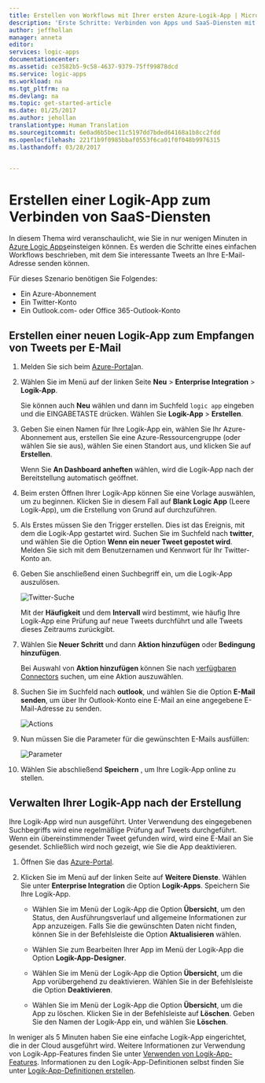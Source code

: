 ```yaml
---
title: Erstellen von Workflows mit Ihrer ersten Azure-Logik-App | Microsoft Dokumentation
description: 'Erste Schritte: Verbinden von Apps und SaaS-Diensten mit Ihrer ersten Logik-App'
author: jeffhollan
manager: anneta
editor: 
services: logic-apps
documentationcenter: 
ms.assetid: ce3582b5-9c58-4637-9379-75ff99878dcd
ms.service: logic-apps
ms.workload: na
ms.tgt_pltfrm: na
ms.devlang: na
ms.topic: get-started-article
ms.date: 01/25/2017
ms.author: jehollan
translationtype: Human Translation
ms.sourcegitcommit: 6e0ad6b5bec11c5197dd7bded64168a1b8cc2fdd
ms.openlocfilehash: 221f1b9f0985bbaf0553f6ca01f0f048b9976315
ms.lasthandoff: 03/28/2017


---
```

# <a name="create-a-new-logic-app-connecting-saas-services"></a>Erstellen einer Logik-App zum Verbinden von SaaS-Diensten
In diesem Thema wird veranschaulicht, wie Sie in nur wenigen Minuten in [Azure Logic Apps](logic-apps-what-are-logic-apps.md)einsteigen können. Es werden die Schritte eines einfachen Workflows beschrieben, mit dem Sie interessante Tweets an Ihre E-Mail-Adresse senden können.

Für dieses Szenario benötigen Sie Folgendes:

* Ein Azure-Abonnement
* Ein Twitter-Konto
* Ein Outlook.com- oder Office 365-Outlook-Konto

## <a name="create-a-new-logic-app-to-email-you-tweets"></a>Erstellen einer neuen Logik-App zum Empfangen von Tweets per E-Mail

1. Melden Sie sich beim [Azure-Portal](https://portal.azure.com)an. 

2. Wählen Sie im Menü auf der linken Seite **Neu** > **Enterprise Integration** > **Logik-App**.

    Sie können auch **Neu** wählen und dann im Suchfeld `logic app` eingeben und die EINGABETASTE drücken. Wählen Sie **Logik-App** > **Erstellen**.

3. Geben Sie einen Namen für Ihre Logik-App ein, wählen Sie Ihr Azure-Abonnement aus, erstellen Sie eine Azure-Ressourcengruppe (oder wählen Sie sie aus), wählen Sie einen Standort aus, und klicken Sie auf **Erstellen**.

    Wenn Sie **An Dashboard anheften** wählen, wird die Logik-App nach der Bereitstellung automatisch geöffnet.

4. Beim ersten Öffnen Ihrer Logik-App können Sie eine Vorlage auswählen, um zu beginnen.
Klicken Sie in diesem Fall auf **Blank Logic App** (Leere Logik-App), um die Erstellung von Grund auf durchzuführen. 

5. Als Erstes müssen Sie den Trigger erstellen. Dies ist das Ereignis, mit dem die Logik-App gestartet wird. Suchen Sie im Suchfeld nach **twitter**, und wählen Sie die Option **Wenn ein neuer Tweet gepostet wird**. Melden Sie sich mit dem Benutzernamen und Kennwort für Ihr Twitter-Konto an.

6. Geben Sie anschließend einen Suchbegriff ein, um die Logik-App auszulösen.

   ![Twitter-Suche](media/logic-apps-create-a-logic-app/twittersearch.png)

    Mit der **Häufigkeit** und dem **Intervall** wird bestimmt, wie häufig Ihre Logik-App eine Prüfung auf neue Tweets durchführt und alle Tweets dieses Zeitraums zurückgibt.

7. Wählen Sie **Neuer Schritt** und dann **Aktion hinzufügen** oder **Bedingung hinzufügen**.

    Bei Auswahl von **Aktion hinzufügen** können Sie nach [verfügbaren Connectors](../connectors/apis-list.md) suchen, um eine Aktion auszuwählen. 

8. Suchen Sie im Suchfeld nach **outlook**, und wählen Sie die Option **E-Mail senden**, um über Ihr Outlook-Konto eine E-Mail an eine angegebene E-Mail-Adresse zu senden.

   ![Actions](media/logic-apps-create-a-logic-app/actions.png)

9. Nun müssen Sie die Parameter für die gewünschten E-Mails ausfüllen: 

   ![Parameter](media/logic-apps-create-a-logic-app/parameters.png)

10. Wählen Sie abschließend **Speichern** , um Ihre Logik-App online zu stellen.

## <a name="manage-your-logic-app-after-creation"></a>Verwalten Ihrer Logik-App nach der Erstellung

Ihre Logik-App wird nun ausgeführt. Unter Verwendung des eingegebenen Suchbegriffs wird eine regelmäßige Prüfung auf Tweets durchgeführt. Wenn ein übereinstimmender Tweet gefunden wird, wird eine E-Mail an Sie gesendet. Schließlich wird noch gezeigt, wie Sie die App deaktivieren.

1. Öffnen Sie das [Azure-Portal](https://portal.azure.com).

2. Klicken Sie im Menü auf der linken Seite auf **Weitere Dienste**. Wählen Sie unter **Enterprise Integration** die Option **Logik-Apps**. Speichern Sie Ihre Logik-App.

    *    Wählen Sie im Menü der Logik-App die Option **Übersicht**, um den Status, den Ausführungsverlauf und allgemeine Informationen zur App anzuzeigen. Falls Sie die gewünschten Daten nicht finden, können Sie in der Befehlsleiste die Option **Aktualisieren** wählen.

    *    Wählen Sie zum Bearbeiten Ihrer App im Menü der Logik-App die Option **Logik-App-Designer**.

    *    Wählen Sie im Menü der Logik-App die Option **Übersicht**, um die App vorübergehend zu deaktivieren. Wählen Sie in der Befehlsleiste die Option **Deaktivieren**.

    *    Wählen Sie im Menü der Logik-App die Option **Übersicht**, um die App zu löschen. 
    Klicken Sie in der Befehlsleiste auf **Löschen**. Geben Sie den Namen der Logik-App ein, und wählen Sie **Löschen**.

In weniger als 5 Minuten haben Sie eine einfache Logik-App eingerichtet, die in der Cloud ausgeführt wird. Weitere Informationen zur Verwendung von Logik-App-Features finden Sie unter [Verwenden von Logik-App-Features]. Informationen zu den Logik-App-Definitionen selbst finden Sie unter [Logik-App-Definitionen erstellen](../logic-apps/logic-apps-author-definitions.md).

<!-- Shared links -->
[Azure portal]: https://portal.azure.com
[Verwenden von Logik-App-Features]: logic-apps-create-a-logic-app.md
